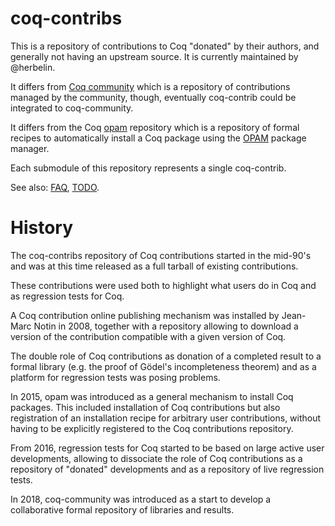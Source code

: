 # coq-contribs

This is a repository of contributions to Coq "donated" by their authors, and generally not having an upstream source. It is currently maintained by @herbelin.

It differs from [Coq community](http://github.com/coq-community) which is a repository of contributions managed by the community, though, eventually coq-contrib could be integrated to coq-community.

It differs from the Coq [opam](http://github.com/coq/opam-coq-repository) repository which is a repository of formal recipes to automatically install a Coq package using the [OPAM](http://github.com/opam) package manager.

Each submodule of this repository represents a single coq-contrib.

See also: [FAQ](FAQ.md), [TODO](TODO.md).

# History

The coq-contribs repository of Coq contributions started in the mid-90's and was at this time released as a full tarball of existing contributions.

These contributions were used both to highlight what users do in Coq and as regression tests for Coq.

A Coq contribution online publishing mechanism was installed by Jean-Marc Notin in 2008, together with a repository allowing to download a version of the contribution compatible with a given version of Coq.

The double role of Coq contributions as donation of a completed result to a formal library (e.g. the proof of Gödel's incompleteness theorem) and as a platform for regression tests was posing problems.

In 2015, opam was introduced as a general mechanism to install Coq packages. This included installation of Coq contributions but also registration of an installation recipe for arbitrary user contributions, without having to be explicitly registered to the Coq contributions repository.

From 2016, regression tests for Coq started to be based on large active user developments, allowing to dissociate the role of Coq contributions as a repository of "donated" developments and as a repository of live regression tests.

In 2018, coq-community was introduced as a start to develop a collaborative formal repository of libraries and results.
